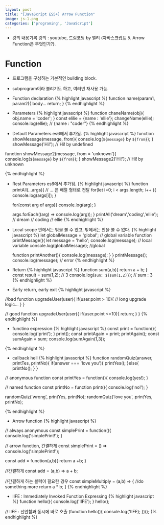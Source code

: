 ```yaml
---
layout: post
title: "[JavaScript ES5+] Arrow Function"
image: js-1.png
categories: ['programing', 'JavaScript']
---
```

* 강의 내용기록
강의 : youtube, 드림코딩 by 엘리 (자바스크립트 5. Arrow Function은 무엇인가?).


# Function
- 프로그램을 구성하는 기본적인 building block.
- subprogram이라 불리기도 하고, 여러번 재사용 가능.
- Function declaration
{% highlight javascript %}
function name(param1, param2){
    body...
    return;
}
{% endhighlight %}

- Parameters
{% highlight javascript %}
function chaneName(obj){
    obj.name = 'coder';
}
const elilie = {name : 'ellie'};
changeName(ellie);
console.log(ellie); // {name : "coder"}
{% endhighlight %}

- Default Parameters
es6에서 추가됨.
{% highlight javascript %}
function showMessage(message, from){
    console.log(`${message}` by `${from}`);
}
showMessage('Hi!'); // Hi! by undefined

function showMessage2(message, from = 'unknown'){
    console.log(`${message}` by `${from}`);
}
showMessage2('Hi!'); // Hi! by unknown

{% endhighlight %}

- Rest Parameters
es6에서 추가됨.
{% highlight javascript %}
function printAll(...args){   // ... 은 배열 형태로 전달
    for(let i=0; i < args.length; i++ ){
        console.log(args[i]);
    }

    for(const arg of args){
        console.log(arg);
    }

    args.forEach((arg) => console.log(arg));
}
printAll('dream','coding','ellie'); // dream
                                    // coding
                                    // ellie
{% endhighlight %}

- Local scope
안에서는 밖을 볼 수 있고, 밖에서는 안을 볼 수 없다.
{% highlight javascript %}
let globalMessage = 'global'; // global variable
function printMessage(){
    let message = 'hello';
    console.log(message); // local variable
    console.log(globalMessage); //global

    function printAnother(){
        console.log(message); 
    }
}
printMessage();
console.log(message); // error
{% endhighlight %}

- Return
{% highlight javascript %}
function sum(a,b){
    return a + b;
}
const result = sum(1,2); // 3
console.log(`sum: ${sum(1,2)}`); // sum : 3
{% endhighlight %}


- Early return, early exit
{% highlight javascript %}

//bad
function upgradeUser(user){
    if(user.point > 10){
         // long upgrade logic...
    }
}

// good
function upgradeUser(user){
    if(user.point <=10){
        return;
    }
}
{% endhighlight %}

- functino expression
{% highlight javascript %}
const print = function(){ 
    console.log('print'); 
}
print();
const printAgain = print;
printAgain();
const sumAgain = sum;
console.log(sumAgain(1,3));

{% endhighlight %}

- callback hell
{% highlight javascript %}
function randomQuiz(answer, printTes, printNo){
    if(answer === 'love you'){
        printYes();
    }else{
        printNo();
    }
}

// anonymous function
const printYes = function(){
    console.log(yes!);
}

// named function
const printNo = function print(){
    console.log('no!');
}

randomQuiz('wrong', printYes, printNo);
randomQuiz('love you', printYes, printNo);

{% endhighlight %}

- Arrow function
{% highlight javascript %}

// always anonymous
const simplePrint = function(){
    console.log('simplePrint!'); 
}

// arrow function, 간결하게
const simplePrint = () => console.log('simplePrint!');

const add = function(a,b){
    return a +b;
}

//간결하게
const add = (a,b) => a + b;

//간결하게 하는 블럭이 필요한 경우
const simpleMultiply = (a,b) => {
    //do something more
    return a * b;
}
{% endhighlight %}

- IIFE : Immediately Invoked Function Expressing
{% highlight javascript %}
function hello(){
    console.log('IIFE');
}
hello();

// IIFE : 선언함과 동시에 바로 호출
(function hello(){
    console.log('IIFE);
})();
{% endhighlight %}